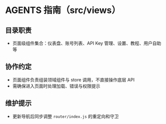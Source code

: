 # AGENTS 指南（src/views）

## 目录职责
- 页面级组件集合：仪表盘、账号列表、API Key 管理、设置、教程、用户自助等

## 协作约定
- 页面组件负责组装领域组件与 store 调用，不直接操作底层 API
- 需确保进入页面时处理加载、错误与权限提示

## 维护提示
- 更新导航后同步调整 `router/index.js` 的重定向和守卫